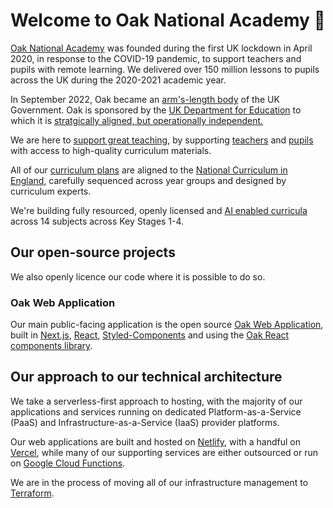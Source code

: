 # Welcome to Oak National Academy 👋

[Oak National Academy](https://www.thenational.academy/) was founded during the first UK lockdown in April 2020, in response to the COVID-19 pandemic, to support teachers and pupils with remote learning. We delivered over 150 million lessons to pupils across the UK during the 2020-2021 academic year.

In September 2022, Oak became an [arm's-length body](https://www.gov.uk/guidance/public-bodies-reform#arms-length-bodies) of the UK Government. Oak is sponsored by the [UK Department for Education](https://www.gov.uk/government/organisations/department-for-education) to which it is [stratgically aligned, but operationally independent.](https://www.gov.uk/government/organisations/oak-national-academy/about)

We are here to [support great teaching](https://www.thenational.academy/about-us/who-we-are), by supporting [teachers](https://www.thenational.academy/#teachers) and [pupils](https://www.thenational.academy/#pupils) with access to high-quality curriculum materials.

All of our [curriculum plans](https://www.thenational.academy/#curriculum) are aligned to the [National Curriculum in England](https://www.gov.uk/government/collections/national-curriculum), carefully sequenced across year groups and designed by curriculum experts.

We're building fully resourced, openly licensed and [AI enabled curricula](https://www.thenational.academy/#ai) across 14 subjects across Key Stages 1-4.

## Our open-source projects

We also openly licence our code where it is possible to do so.

### Oak Web Application

Our main public-facing application is the open source [Oak Web Application](https://github.com/oaknational/Oak-Web-Application), built in [Next.js](https://nextjs.org/), [React](https://react.dev/), [Styled-Components](https://styled-components.com/) and using the [Oak React components library](https://github.com/oaknational/oak-components).

## Our approach to our technical architecture

We take a serverless-first approach to hosting, with the majority of our applications and services running on dedicated Platform-as-a-Service (PaaS) and Infrastructure-as-a-Service (IaaS) provider platforms. 

Our web applications are built and hosted on [Netlify](https://www.netlify.com/), with a handful on [Vercel](https://vercel.com/), while many of our supporting services are either outsourced or run on [Google Cloud Functions](https://cloud.google.com/functions/?hl=en). 

We are in the process of moving all of our infrastructure management to [Terraform](https://github.com/oaknational/Cloud-Config). 